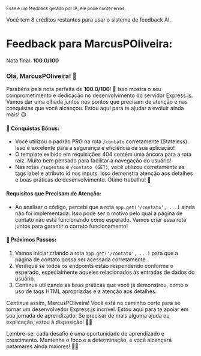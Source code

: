 <sup>Esse é um feedback gerado por IA, ele pode conter erros.</sup>

Você tem 8 créditos restantes para usar o sistema de feedback AI.

# Feedback para MarcusPOliveira:

Nota final: **100.0/100**

### Olá, MarcusPOliveira! 🚀

Parabéns pela nota perfeita de **100.0/100**! 🎉 Isso mostra o seu comprometimento e dedicação no desenvolvimento do servidor Express.js. Vamos dar uma olhada juntos nos pontos que precisam de atenção e nas conquistas que você alcançou. Estou aqui para te ajudar a evoluir ainda mais! 😉

#### 🎉 Conquistas Bônus:
- Você utilizou o padrão PRG na rota `/contato` corretamente (Stateless). Isso é excelente para a segurança e eficiência da sua aplicação!
- O template exibido em requisições 404 contém uma âncora para a rota raiz. Muito bem pensado para facilitar a navegação do usuário!
- Nas rotas `/sugestao` e `/contato (GET)`, você utilizou corretamente as tags label e atributo id nos inputs. Isso demonstra atenção aos detalhes e boas práticas de desenvolvimento. Ótimo trabalho! 👏

#### Requisitos que Precisam de Atenção:
- Ao analisar o código, percebi que a rota `app.get('/contato', ...)` ainda não foi implementada. Isso pode ser o motivo pelo qual a página de contato não está funcionando como esperado. Vamos criar essa rota juntos para garantir o correto funcionamento!

#### 🚀 Próximos Passos:
1. Vamos iniciar criando a rota `app.get('/contato', ...)` para que a página de contato possa ser acessada corretamente.
2. Verifique se todos os endpoints estão respondendo conforme o esperado, especialmente aqueles relacionados às entradas de dados do usuário.
3. Continue utilizando as boas práticas que você já demonstrou, como o uso de tags HTML apropriadas e a atenção aos detalhes.

Continue assim, MarcusPOliveira! Você está no caminho certo para se tornar um desenvolvedor Express.js incrível. Estou aqui para te apoiar em sua jornada de aprendizado. Se precisar de mais alguma ajuda ou explicação, estou à disposição! 🌟💡

Lembre-se: cada desafio é uma oportunidade de aprendizado e crescimento. Mantenha o foco e a determinação, e você alcançará patamares ainda maiores! 💪✨